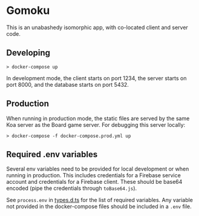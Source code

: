 # Gomoku

This is an unabashedy isomorphic app, with co-located client and server code.

## Developing

```
> docker-compose up
```

In development mode, the client starts on port 1234, the server starts on port 8000, and the database starts on port 5432.

## Production

When running in production mode, the static files are served by the same Koa server as the Board game server. For debugging this server locally:

```
> docker-compose -f docker-compose.prod.yml up
```

## Required .env variables

Several env variables need to be provided for local development or when running in production. This includes credentials for a Firebase service account and credentials for a Firebase client. These should be base64 encoded (pipe the credentials through `toBase64.js`).

See `process.env` in [types.d.ts](types.d.ts) for the list of required variables. Any variable not provided in the docker-compose files should be included in a `.env` file.
